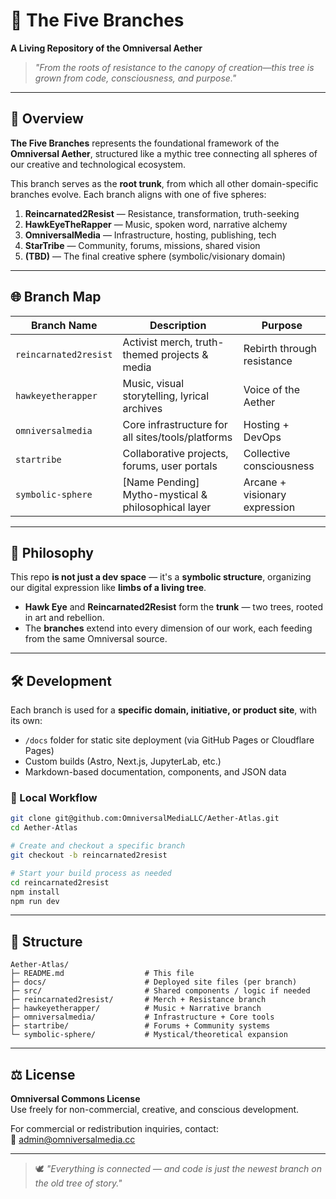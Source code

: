 # 🌳 The Five Branches  
**A Living Repository of the Omniversal Aether**  
> *"From the roots of resistance to the canopy of creation—this tree is grown from code, consciousness, and purpose."*

---

## 📜 Overview

**The Five Branches** represents the foundational framework of the **Omniversal Aether**, structured like a mythic tree connecting all spheres of our creative and technological ecosystem.

This branch serves as the **root trunk**, from which all other domain-specific branches evolve. Each branch aligns with one of five spheres:

1. **Reincarnated2Resist** — Resistance, transformation, truth-seeking  
2. **HawkEyeTheRapper** — Music, spoken word, narrative alchemy  
3. **OmniversalMedia** — Infrastructure, hosting, publishing, tech  
4. **StarTribe** — Community, forums, missions, shared vision  
5. **(TBD)** — The final creative sphere (symbolic/visionary domain)

---

## 🌐 Branch Map

| Branch Name            | Description                                         | Purpose                         |
|------------------------|-----------------------------------------------------|----------------------------------|
| `reincarnated2resist`  | Activist merch, truth-themed projects & media       | Rebirth through resistance       |
| `hawkeyetherapper`     | Music, visual storytelling, lyrical archives        | Voice of the Aether              |
| `omniversalmedia`      | Core infrastructure for all sites/tools/platforms   | Hosting + DevOps                 |
| `startribe`            | Collaborative projects, forums, user portals        | Collective consciousness         |
| `symbolic-sphere`      | [Name Pending] Mytho-mystical & philosophical layer | Arcane + visionary expression    |

---

## 🧠 Philosophy

This repo **is not just a dev space** — it's a **symbolic structure**, organizing our digital expression like **limbs of a living tree**.  

- **Hawk Eye** and **Reincarnated2Resist** form the **trunk** — two trees, rooted in art and rebellion.  
- The **branches** extend into every dimension of our work, each feeding from the same Omniversal source.

---

## 🛠 Development

Each branch is used for a **specific domain, initiative, or product site**, with its own:
- `/docs` folder for static site deployment (via GitHub Pages or Cloudflare Pages)
- Custom builds (Astro, Next.js, JupyterLab, etc.)
- Markdown-based documentation, components, and JSON data

### 🌿 Local Workflow

```bash
git clone git@github.com:OmniversalMediaLLC/Aether-Atlas.git
cd Aether-Atlas

# Create and checkout a specific branch
git checkout -b reincarnated2resist

# Start your build process as needed
cd reincarnated2resist
npm install
npm run dev
```

---

## 📁 Structure

```plaintext
Aether-Atlas/
├─ README.md                  # This file
├─ docs/                      # Deployed site files (per branch)
├─ src/                       # Shared components / logic if needed
├─ reincarnated2resist/       # Merch + Resistance branch
├─ hawkeyetherapper/          # Music + Narrative branch
├─ omniversalmedia/           # Infrastructure + Core tools
├─ startribe/                 # Forums + Community systems
└─ symbolic-sphere/           # Mystical/theoretical expansion
```

---

## ⚖ License

**Omniversal Commons License**  
Use freely for non-commercial, creative, and conscious development.  

For commercial or redistribution inquiries, contact:  
📨 [admin@omniversalmedia.cc](mailto:admin@omniversalmedia.cc)

---

> 🕊️ *"Everything is connected — and code is just the newest branch on the old tree of story."*
